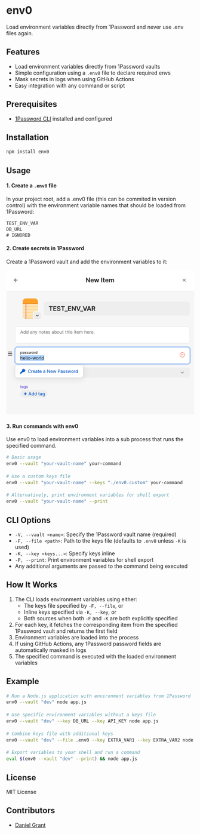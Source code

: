 # env0

Load environment variables directly from 1Password and never use .env files again.

## Features

- Load environment variables directly from 1Password vaults
- Simple configuration using a `.env0` file to declare required envs
- Mask secrets in logs when using GitHub Actions
- Easy integration with any command or script

## Prerequisites

- [1Password CLI](https://1password.com/downloads/command-line/) installed and configured

## Installation

```bash
npm install env0
```

## Usage

#### 1. Create a `.env0` file

In your project root, add a .env0 file (this can be commited in version control) with the environment variable names that should be loaded from 1Password:

```plaintext
TEST_ENV_VAR
DB_URL
# IGNORED
```

#### 2. Create secrets in 1Password

Create a 1Password vault and add the environment variables to it:

![1Password Vault](./.github/assets/create-1password-secret.png)

#### 3. Run commands with env0

Use env0 to load environment variables into a sub process that runs the specified command.

```bash
# Basic usage
env0 --vault "your-vault-name" your-command

# Use a custom keys file
env0 --vault "your-vault-name" --keys "./env0.custom" your-command

# Alternatively, print environment variables for shell export
env0 --vault "your-vault-name" --print
```

## CLI Options

- `-V, --vault <name>`: Specify the 1Password vault name (required)
- `-F, --file <path>`: Path to the keys file (defaults to `.env0` unless `-K` is used)
- `-K, --key <keys...>`: Specify keys inline
- `-P, --print`: Print environment variables for shell export
- Any additional arguments are passed to the command being executed

## How It Works

1. The CLI loads environment variables using either:
   - The keys file specified by `-F, --file`, or
   - Inline keys specified via `-K, --key`, or
   - Both sources when both `-F` and `-K` are both explicitly specified
2. For each key, it fetches the corresponding item from the specified 1Password vault and returns the first field
3. Environment variables are loaded into the process
4. If using GitHub Actions, any 1Password password fields are automatically masked in logs
5. The specified command is executed with the loaded environment variables

## Example

```bash
# Run a Node.js application with environment variables from 1Password
env0 --vault "dev" node app.js

# Use specific environment variables without a keys file
env0 --vault "dev" --key DB_URL --key API_KEY node app.js

# Combine keys file with additional keys
env0 --vault "dev" --file .env0 --key EXTRA_VAR1 --key EXTRA_VAR2 node app.js

# Export variables to your shell and run a command
eval $(env0 --vault "dev" --print) && node app.js
```

## License

MIT License

## Contributors

- [Daniel Grant](https://github.com/djgrant)
